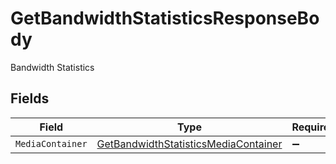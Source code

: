 # GetBandwidthStatisticsResponseBody

Bandwidth Statistics


## Fields

| Field                                                                                                 | Type                                                                                                  | Required                                                                                              | Description                                                                                           |
| ----------------------------------------------------------------------------------------------------- | ----------------------------------------------------------------------------------------------------- | ----------------------------------------------------------------------------------------------------- | ----------------------------------------------------------------------------------------------------- |
| `MediaContainer`                                                                                      | [GetBandwidthStatisticsMediaContainer](../../Models/Requests/GetBandwidthStatisticsMediaContainer.md) | :heavy_minus_sign:                                                                                    | N/A                                                                                                   |